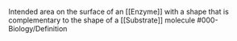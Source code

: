Intended area on the surface of an [[Enzyme]] with a shape that is complementary to the shape of a [[Substrate]] molecule
#000-Biology/Definition 
